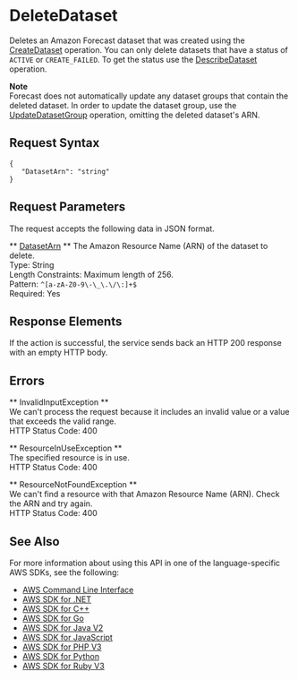 # DeleteDataset<a name="API_DeleteDataset"></a>

Deletes an Amazon Forecast dataset that was created using the [CreateDataset](https://docs.aws.amazon.com/forecast/latest/dg/API_CreateDataset.html) operation\. You can only delete datasets that have a status of `ACTIVE` or `CREATE_FAILED`\. To get the status use the [DescribeDataset](https://docs.aws.amazon.com/forecast/latest/dg/API_DescribeDataset.html) operation\.

**Note**  
Forecast does not automatically update any dataset groups that contain the deleted dataset\. In order to update the dataset group, use the [UpdateDatasetGroup](https://docs.aws.amazon.com/forecast/latest/dg/API_UpdateDatasetGroup.html) operation, omitting the deleted dataset's ARN\.

## Request Syntax<a name="API_DeleteDataset_RequestSyntax"></a>

```
{
   "DatasetArn": "string"
}
```

## Request Parameters<a name="API_DeleteDataset_RequestParameters"></a>

The request accepts the following data in JSON format\.

 ** [DatasetArn](#API_DeleteDataset_RequestSyntax) **   <a name="forecast-DeleteDataset-request-DatasetArn"></a>
The Amazon Resource Name \(ARN\) of the dataset to delete\.  
Type: String  
Length Constraints: Maximum length of 256\.  
Pattern: `^[a-zA-Z0-9\-\_\.\/\:]+$`   
Required: Yes

## Response Elements<a name="API_DeleteDataset_ResponseElements"></a>

If the action is successful, the service sends back an HTTP 200 response with an empty HTTP body\.

## Errors<a name="API_DeleteDataset_Errors"></a>

 ** InvalidInputException **   
We can't process the request because it includes an invalid value or a value that exceeds the valid range\.  
HTTP Status Code: 400

 ** ResourceInUseException **   
The specified resource is in use\.  
HTTP Status Code: 400

 ** ResourceNotFoundException **   
We can't find a resource with that Amazon Resource Name \(ARN\)\. Check the ARN and try again\.  
HTTP Status Code: 400

## See Also<a name="API_DeleteDataset_SeeAlso"></a>

For more information about using this API in one of the language\-specific AWS SDKs, see the following:
+  [AWS Command Line Interface](https://docs.aws.amazon.com/goto/aws-cli/forecast-2018-06-26/DeleteDataset) 
+  [AWS SDK for \.NET](https://docs.aws.amazon.com/goto/DotNetSDKV3/forecast-2018-06-26/DeleteDataset) 
+  [AWS SDK for C\+\+](https://docs.aws.amazon.com/goto/SdkForCpp/forecast-2018-06-26/DeleteDataset) 
+  [AWS SDK for Go](https://docs.aws.amazon.com/goto/SdkForGoV1/forecast-2018-06-26/DeleteDataset) 
+  [AWS SDK for Java V2](https://docs.aws.amazon.com/goto/SdkForJavaV2/forecast-2018-06-26/DeleteDataset) 
+  [AWS SDK for JavaScript](https://docs.aws.amazon.com/goto/AWSJavaScriptSDK/forecast-2018-06-26/DeleteDataset) 
+  [AWS SDK for PHP V3](https://docs.aws.amazon.com/goto/SdkForPHPV3/forecast-2018-06-26/DeleteDataset) 
+  [AWS SDK for Python](https://docs.aws.amazon.com/goto/boto3/forecast-2018-06-26/DeleteDataset) 
+  [AWS SDK for Ruby V3](https://docs.aws.amazon.com/goto/SdkForRubyV3/forecast-2018-06-26/DeleteDataset) 